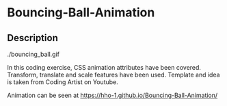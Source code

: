 # Bouncing-Ball-Animation
## Description


./bouncing_ball.gif

In this coding exercise, CSS animation attributes have been covered. Transform, translate and scale features have been used.
Template and idea is taken from Coding Artist on Youtube. 


Animation can be seen at https://hho-1.github.io/Bouncing-Ball-Animation/
